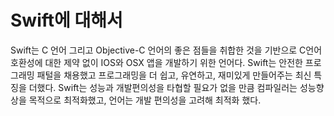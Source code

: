 # Swift에 대해서
Swift는 C 언어 그리고 Objective-C 언어의 좋은 점들을 취합한 것을 기반으로 C언어 호환성에 대한 제약 없이 IOS와 OSX 앱을 개발하기 위한 언어다.
Swift는 안전한 프로그래밍 패털을 채용했고 프로그래밍을 더 쉽고, 유연하고, 재미있게 만들어주는 최신 특징을 더했다.
Swift는 성능과 개발편의성을 타협할 필요가 없을 만큼 컴파일러는 성능향상을 목적으로 최적화했고, 언어는 개발 편의성을 고려해 최적화 했다. 
